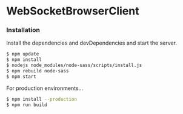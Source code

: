 # WebSocketBrowserClient

### Installation

Install the dependencies and devDependencies and start the server.

```sh
$ npm update
$ npm install
$ nodejs node_modules/node-sass/scripts/install.js
$ npm rebuild node-sass
$ npm start
```

For production environments...

```sh
$ npm install --production
$ npm run build

